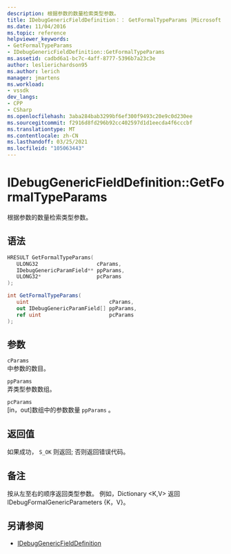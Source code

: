```yaml
---
description: 根据参数的数量检索类型参数。
title: IDebugGenericFieldDefinition：： GetFormalTypeParams |Microsoft Docs
ms.date: 11/04/2016
ms.topic: reference
helpviewer_keywords:
- GetFormalTypeParams
- IDebugGenericFieldDefinition::GetFormalTypeParams
ms.assetid: cadbd6a1-bc7c-4aff-8777-5396b7a23c3e
author: leslierichardson95
ms.author: lerich
manager: jmartens
ms.workload:
- vssdk
dev_langs:
- CPP
- CSharp
ms.openlocfilehash: 3aba284bab3299bf6ef300f9493c20e9c0d230ee
ms.sourcegitcommit: f2916d8fd296b92cc402597d1d1eecda4f6cccbf
ms.translationtype: MT
ms.contentlocale: zh-CN
ms.lasthandoff: 03/25/2021
ms.locfileid: "105063443"
---
```

# <a name="idebuggenericfielddefinitiongetformaltypeparams"></a>IDebugGenericFieldDefinition::GetFormalTypeParams
根据参数的数量检索类型参数。

## <a name="syntax"></a>语法

```cpp
HRESULT GetFormalTypeParams(
   ULONG32                   cParams,
   IDebugGenericParamField** ppParams,
   ULONG32*                  pcParams
);
```

```csharp
int GetFormalTypeParams(
   uint                          cParams,
   out IDebugGenericParamField[] ppParams,
   ref uint                      pcParams
);
```

## <a name="parameters"></a>参数
`cParams`\
中参数的数目。

`ppParams`\
弄类型参数数组。

`pcParams`\
[in，out]数组中的参数数量 `ppParams` 。

## <a name="return-value"></a>返回值
 如果成功， `S_OK` 则返回; 否则返回错误代码。

## <a name="remarks"></a>备注
 按从左至右的顺序返回类型参数。 例如，Dictionary \<K,V> 返回 IDebugFormalGenericParameters {K，V}。

## <a name="see-also"></a>另请参阅
- [IDebugGenericFieldDefinition](../../../extensibility/debugger/reference/idebuggenericfielddefinition.md)
